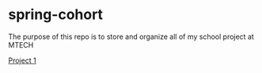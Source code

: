 # spring-cohort
The purpose of this repo is to store and organize all of my school project at MTECH

[Project 1](master/spring2018/Salon-website/index.html)